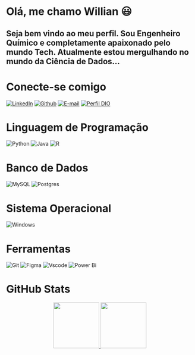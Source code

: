# Olá, me chamo Willian 😃

## Seja bem vindo ao meu perfil. Sou Engenheiro Químico e completamente apaixonado pelo mundo Tech. Atualmente estou mergulhando no mundo da Ciência de Dados...

# Conecte-se comigo

  [![LinkedIn](https://img.shields.io/badge/LinkedIn-000?style=for-the-badge&logo=linkedin&logoColor=white)](https://www.linkedin.com/in/williancarvalho7/)
  [![Github](https://img.shields.io/badge/Github-000?style=for-the-badge&logo=Github&logoColor=fffff)](https://github.com/williancarvalho28)
  [![E-mail](https://img.shields.io/badge/-Email-000?style=for-the-badge&logo=microsoft-outlook&logoColor=007BFF)](mailto:williancarvalho3372@gmail.com)
  [![Perfil DIO](https://img.shields.io/badge/-Meu%20Perfil%20na%20DIO-000?style=for-the-badge)](https://www.dio.me/users/williancarvalho3372)

# Linguagem de Programação
![Python](https://img.shields.io/badge/python-000000?style=for-the-badge&logo=python&logoColor=ffffff)
 ![Java](https://img.shields.io/badge/java-%23000000.svg?style=for-the-badge&logo=openjdk&logoColor=white) 
  ![R](https://img.shields.io/badge/R-000000?style=for-the-badge&logo=r&logoColor=white) 

# Banco de Dados
 ![MySQL](https://img.shields.io/badge/MySQL-00000F?style=for-the-badge&logo=mysql&logoColor=white) 
![Postgres](https://img.shields.io/badge/postgres-%23000.svg?style=for-the-badge&logo=postgresql&logoColor=white)

# Sistema Operacional
 ![Windows](https://img.shields.io/badge/Windows-000?style=for-the-badge&logo=windows&logoColor=white) 

# Ferramentas
![Git](https://img.shields.io/badge/GIT-000000?style=for-the-badge&logo=git&logoColor=white) 
![Figma](https://img.shields.io/badge/Figma-000000?style=for-the-badge&logo=figma&logoColor=white) 
![Vscode](https://img.shields.io/badge/Vscode-000000?style=for-the-badge&logo=visual-studio-code&logoColor=white) 
![Power Bi](https://img.shields.io/badge/power_bi-black?style=for-the-badge&logo=powerbi&logoColor=black)


# GitHub Stats
<div style="text-align: center;">
  <a href="https://github.com/williancarvalho28"/>
  <img height="123em" src="https://github-readme-stats.vercel.app/api/top-langs/?username=williancarvalho28&layout=compact&langs_count=7&theme=transparent"/>
  <img height="123em" src="https://github-readme-stats.vercel.app/api?username=williancarvalho28&theme=transparent&logoColor=fff&include_all_commits=true&count_private=true"/>
</div>
